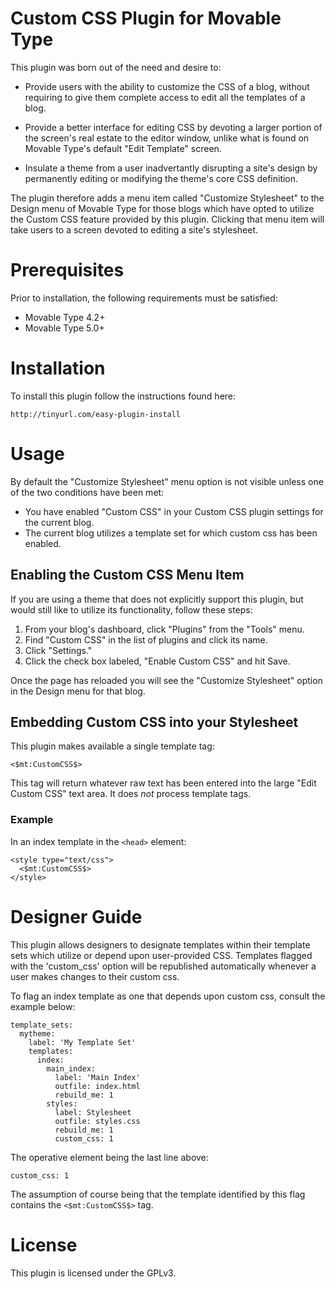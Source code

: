 # Custom CSS Plugin for Movable Type

This plugin was born out of the need and desire to:

* Provide users with the ability to customize the CSS of a blog, without
  requiring to give them complete access to edit all the templates of a blog.

* Provide a better interface for editing CSS by devoting a larger portion of the
  screen's real estate to the editor window, unlike what is found on Movable
  Type's default "Edit Template" screen.

* Insulate a theme from a user inadvertantly disrupting a site's design by
  permanently editing or modifying the theme's core CSS definition.

The plugin therefore adds a menu item called "Customize Stylesheet" to the
Design menu of Movable Type for those blogs which have opted to utilize the
Custom CSS feature provided by this plugin. Clicking that menu item will take
users to a screen devoted to editing a site's stylesheet.

# Prerequisites

Prior to installation, the following requirements must be satisfied:

* Movable Type 4.2+
* Movable Type 5.0+

# Installation

To install this plugin follow the instructions found here:

    http://tinyurl.com/easy-plugin-install

# Usage

By default the "Customize Stylesheet" menu option is not visible unless one of
the two conditions have been met:

* You have enabled "Custom CSS" in your Custom CSS plugin settings for the
  current blog.
* The current blog utilizes a template set for which custom css has been
  enabled.

## Enabling the Custom CSS Menu Item

If you are using a theme that does not explicitly support this plugin, but
would still like to utilize its functionality, follow these steps:

1. From your blog's dashboard, click "Plugins" from the "Tools" menu.
2. Find "Custom CSS" in the list of plugins and click its name.
3. Click "Settings."
4. Click the check box labeled, "Enable Custom CSS" and hit Save.

Once the page has reloaded you will see the "Customize Stylesheet" option in the
Design menu for that blog.

## Embedding Custom CSS into your Stylesheet

This plugin makes available a single template tag:

    <$mt:CustomCSS$>

This tag will return whatever raw text has been entered into the large "Edit
Custom CSS" text area. It does *not* process template tags.

### Example

In an index template in the `<head>` element:

    <style type="text/css">
      <$mt:CustomCSS$>
    </style>

# Designer Guide

This plugin allows designers to designate templates within their template sets
which utilize or depend upon user-provided CSS. Templates flagged with the
'custom_css' option will be republished automatically whenever a user makes
changes to their custom css.

To flag an index template as one that depends upon custom css, consult the
example below:

    template_sets:
      mytheme:
        label: 'My Template Set'
        templates:
          index:
            main_index:
              label: 'Main Index'
              outfile: index.html
              rebuild_me: 1
            styles:
              label: Stylesheet
              outfile: styles.css
              rebuild_me: 1
              custom_css: 1

The operative element being the last line above: 

    custom_css: 1

The assumption of course being that the template identified by this flag
contains the `<$mt:CustomCSS$>` tag.

# License

This plugin is licensed under the GPLv3.
